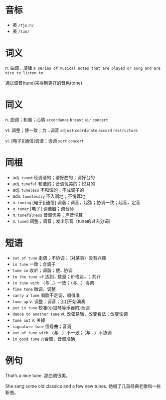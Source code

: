 # 音标

- 英 `/tjuːn/`
- 美 `/tun/`

# 词义

n. 曲调，旋律
`a series of musical notes that are played or sung and are nice to listen to`



通过调音(tune)来得到更好的音色(tone)

# 同义

n. 曲调；和谐；心情
`accordance` `breast` `air` `concert`

vt. 调整；使一致；为…调音
`adjust` `coordinate` `accord` `restructure`

vi. [电子][通信]调谐；协调
`sort` `concert`

# 同根

- adj. `tuned` 经调谐的；谱好曲的；调好台的
- adj. `tuneful` 和谐的；音调优美的；悦耳的
- adj. `tuneless` 不和谐的；不成调子的
- adv. `tunelessly` 不入调地；不悦耳地
- n. `tuning` [电子][通信] 调谐；调音，起弦；协调一致；起音，定音
- n. `tuner` [电子] 调谐器；调音师
- n. `tunefulness` 音调优美；声音悦耳
- v. `tuned` 调整；调音；发出乐音（tune的过去分词）

# 短语

- `out of tune` 走调；不协调；（对某事）没有兴趣
- `in tune` 一致；合调子
- `tune in` 收听；调谐；使…协调
- `to the tune of` 达到…数量；价格达…；共计
- `in tune with` （与...）一致；（与...）协调
- `fine tune` 微调，调整
- `carry a tune` 唱歌不走调，唱得准
- `tune up` v. 调整；调音；[口]开始演奏
- `put in tune` 校准(小提琴等乐器的)音调
- `dance to another tune` vi. 改弦易辙，改变看法；改变论调
- `tune out` v. 关掉
- `signature tune` 信号曲；音调
- `out of tune with` （与...）不一致；（与...）不协调
- `in good tune` ◎合调，音调准确

# 例句

That’s a nice tune.
那曲调很美。

She sang some old classics and a few new tunes.
她唱了几首经典老歌和一些新曲。


